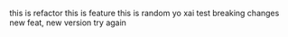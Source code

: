 this is refactor
this is feature
this is random
yo xai test
breaking changes
new feat, new version try again
